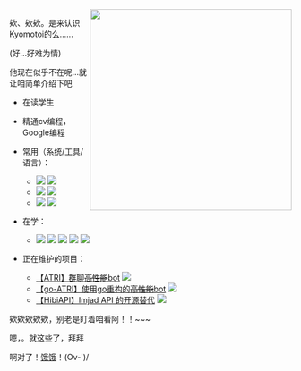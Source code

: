 <img align="right" src="https://cdn.jsdelivr.net/gh/Kyomotoi/CDN@master/noting/iina3.png" width='360px'>

欸、欸欸。是来认识Kyomotoi的么......

(好...好难为情)

他现在似乎不在呢...就让咱简单介绍下吧

- 在读学生

- 精通cv编程，Google编程

- 常用（系统/工具/语言）：
  - ![](https://img.shields.io/badge/Windows10-0078d6?style=flat-square&logo=windows&logoColor=fff) ![](https://img.shields.io/badge/Debian-A81D33?style=flat-square&logo=Debian&logoColor=fff)
  - ![](https://img.shields.io/badge/IDE-Visual%20Studio%20Code-007acc?style=flat-square&logo=visual-studio-code&logoColor=fff) ![](https://img.shields.io/badge/IDE-Android%20Studio-3DDC84?style=flat-square&logo=android-studio&logoColor=fff)
  - ![](https://img.shields.io/badge/-Python-3776ab?style=flat-square&logo=Python&logoColor=fff) ![](https://img.shields.io/badge/-Go-00ADD8?style=flat-square&logo=Go&logoColor=fff)

- 在学：
  - ![](https://img.shields.io/badge/-Java-007396?style=flat-square&logo=Java&logoColor=fff) ![](https://img.shields.io/badge/-Dart-0175C2?style=flat-square&logo=Dart&logoColor=fff) ![](https://img.shields.io/badge/-JavaScript-F7DF1E?style=flat-square&logo=JavaScript&logoColor=fff) ![](https://img.shields.io/badge/-TypeScript-3178C6?style=flat-square&logo=TypeScript&logoColor=fff) ![](https://img.shields.io/badge/-Vue.js-4FC08D?style=flat-square&logo=Vue.js&logoColor=fff)

- 正在维护的项目：
  - [【ATRI】群聊~~高性能~~bot](https://github.com/Kyomotoi/ATRI) [![](https://img.shields.io/github/stars/Kyomotoi/ATRI.svg?&label=☆&labelColor=8c8&color=yellow)](https://github.com/Kyomotoi/ATRI/stargazers)
  - [【go-ATRI】使用go重构的~~高性能~~bot](https://github.com/Kyomotoi/go-ATRI) [![](https://img.shields.io/github/stars/Kyomotoi/go-ATRI.svg?&label=☆&labelColor=8c8&color=yellow)](https://github.com/Kyomotoi/go-ATRI/stargazers)
  - [【HibiAPI】Imjad API 的开源替代](https://github.com/mixmoe/HibiAPI) [![](https://img.shields.io/github/stars/mixmoe/HibiAPI.svg?&label=☆&labelColor=8c8&color=yellow)](https://github.com/mixmoe/HibiAPI/stargazers)

欸欸欸欸欸，别老是盯着咱看阿！！~~~

嗯，。就这些了，拜拜

啊对了！[饿饿](https://www.afdian.net/@Kyomotoi)！(Ov-')/
